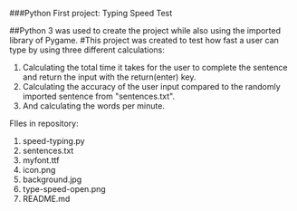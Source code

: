 ###Python First project: Typing Speed Test


##Python 3 was used to create the project while also using the imported library of Pygame.
#This project was created to test how fast a user can type by using three different calculations:
1. Calculating the total time it takes for the user to complete the sentence and return the input with the return(enter) key.
2. Calculating the accuracy of the user input compared to the randomly imported sentence from "sentences.txt".
3. And calculating the words per minute.

FIles in repository:
1. speed-typing.py
2. sentences.txt
3. myfont.ttf
4. icon.png
5. background.jpg
6. type-speed-open.png
7. README.md